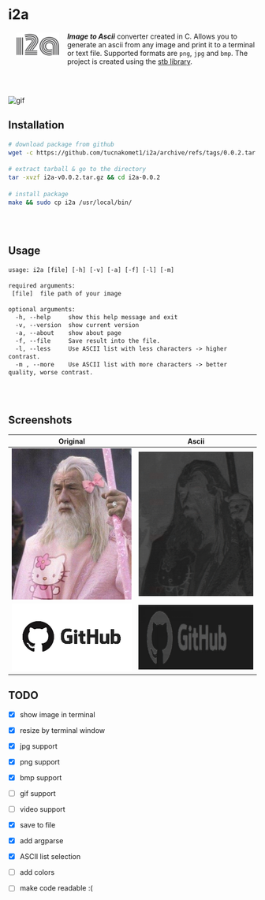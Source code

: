 # i2a

<a href="images/icon.png"><img src="images/icon.png" alt="info"  style="max-width:17%;" align="left" hspace="17"></a>***Image to Ascii*** converter created in C. Allows you to generate an ascii from any image and print it to a terminal or text file.  Supported formats are `png`, `jpg` and `bmp`. The project is created using the [stb library](https://github.com/nothings/stb). 

<br><br>

![gif](images/i2a.gif)

## Installation
```bash
# download package from github
wget -c https://github.com/tucnakomet1/i2a/archive/refs/tags/0.0.2.tar.gz -O i2a-v0.0.2.tar.gz

# extract tarball & go to the directory
tar -xvzf i2a-v0.0.2.tar.gz && cd i2a-0.0.2

# install package
make && sudo cp i2a /usr/local/bin/
```

<br><br>

## Usage

```
usage: i2a [file] [-h] [-v] [-a] [-f] [-l] [-m]

required arguments:
 [file]  file path of your image

optional arguments:
  -h, --help     show this help message and exit
  -v, --version  show current version
  -a, --about    show about page
  -f, --file     Save result into the file.
  -l, --less     Use ASCII list with less characters -> higher contrast.
  -m , --more    Use ASCII list with more characters -> better quality, worse contrast.
```



<br><br>

## Screenshots



| Original                                     | Ascii                                            |
| -------------------------------------------- | ------------------------------------------------ |
| ![gandalf original](images/gandalf_pink.jpg) | ![gandalf converted](images/gandalf.png)         |
| ![github original](images/github.jpg)        | ![github comverted](images/github_converted.png) |



## TODO

- [x] show image in terminal
- [x] resize by terminal window
- [x] jpg support
- [x] png support
- [x] bmp support
- [ ] gif support
- [ ] video support
- [x] save to file
- [x] add argparse
- [x] ASCII list selection
- [ ] add colors
- [ ] make code readable :(

  
